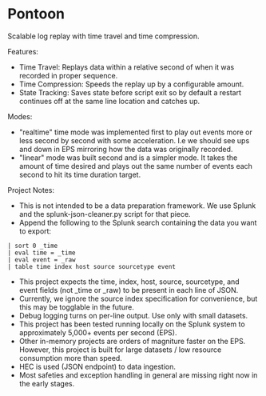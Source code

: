 # Pontoon

Scalable log replay with time travel and time compression.

Features:

- Time Travel: Replays data within a relative second of when it was recorded in proper sequence.
- Time Compression: Speeds the replay up by a configurable amount.
- State Tracking: Saves state before script exit so by default a restart continues off at the same line location and catches up.

Modes:

- "realtime" time mode was implemented first to play out events more or less second by second with some acceleration. I.e we should see ups and down in EPS mirroring how the data was originally recorded.
- "linear" mode was built second and is a simpler mode. It takes the amount of time desired and plays out the same number of events each second to hit its time duration target.

Project Notes:

- This is not intended to be a data preparation framework. We use Splunk and the splunk-json-cleaner.py script for that piece.
- Append the following to the Splunk search containing the data you want to export: 
```
| sort 0 _time 
| eval time = _time 
| eval event = _raw 
| table time index host source sourcetype event
```
- This project expects the time, index, host, source, sourcetype, and event fields (not _time or _raw) to be present in each line of JSON. 
- Currently, we ignore the source index specification for convenience, but this may be togglable in the future.
- Debug logging turns on per-line output. Use only with small datasets.
- This project has been tested running locally on the Splunk system to approximately 5,000+ events per second (EPS).
- Other in-memory projects are orders of magniture faster on the EPS. However, this project is built for large datasets / low resource consumption more than speed.
- HEC is used (JSON endpoint) to data ingestion.
- Most safeties and exception handling in general are missing right now in the early stages.
